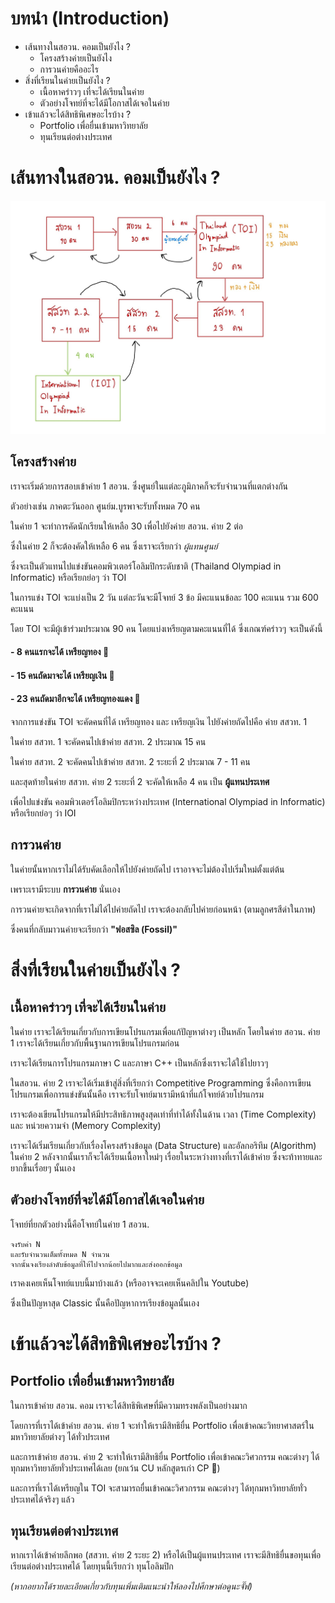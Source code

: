 # บทนำ (Introduction)
- เส้นทางในสอวน. คอมเป็นยังไง ?
    - โครงสร้างค่ายเป็นยังไง
    - การวนค่ายคืออะไร
- สิ่งที่เรียนในค่ายเป็นยังไง ?
    - เนื้อหาคร่าวๆ เที่จะได้เรียนในค่าย
    - ตัวอย่างโจทย์ที่จะได้มีโอกาสได้เจอในค่าย
- เข้าแล้วจะได้สิทธิพิเศษอะไรบ้าง ?
    - Portfolio เพื่อยื่นเข้ามหาวิทยาลัย
    - ทุนเรียนต่อต่างประเทศ
# เส้นทางในสอวน. คอมเป็นยังไง ?
<img alt="structure" src="asset\structure.jpg">

## โครงสร้างค่าย

เราจะเริ่มด้วยการสอบเข้าค่าย 1 สอวน. ซึ่งศูนย์ในแต่ละภูมิภาคก็จะรับจำนวนที่แตกต่างกัน

ตัวอย่างเช่น ภาคตะวันออก ศูนย์ม.บูรพาจะรับทั้งหมด 70 คน

ในค่าย 1 จะทำการคัดนักเรียนให้เหลือ 30 เพื่อไปยังค่าย สอวน. ค่าย 2 ต่อ

ซึ่งในค่าย 2 ก็จะต้องคัดให้เหลือ 6 คน ซึ่งเราจะเรียกว่า *ผู้แทนศูนย์* 

ซึ่งจะเป็นตัวแทนไปแข่งขันคอมพิวเตอร์โอลิมปิกระดับชาติ (Thailand Olympiad in Informatic) หรือเรียกย่อๆ ว่า TOI

ในการแข่ง TOI จะแบ่งเป็น 2 วัน แต่ละวันจะมีโจทย์ 3 ข้อ มีคะแนนข้อละ 100 คะแนน รวม 600 คะแนน

โดย TOI จะมีผู้เข้าร่วมประมาณ 90 คน โดยแบ่งเหรียญตามคะแนนที่ได้ ซึ่งเกณฑ์คร่าวๆ จะเป็นดังนี้

#### - 8 คนแรกจะได้ **เหรียญทอง** 🥇
#### - 15 คนถัดมาจะได้ **เหรียญเงิน** 🥈
#### - 23 คนถัดมาอีกจะได้ **เหรียญทองแดง** 🥉

จากการแข่งขัน TOI จะคัดคนที่ได้ เหรียญทอง และ เหรียญเงิน ไปยังค่ายถัดไปคือ ค่าย สสวท. 1

ในค่าย สสวท. 1 จะคัดคนไปเข้าค่าย สสวท. 2 ประมาณ 15 คน

ในค่าย สสวท. 2 จะคัดคนไปเข้าค่าย สสวท. 2 ระยะที่ 2 ประมาณ 7 - 11 คน

และสุดท้ายในค่าย สสวท. ค่าย 2 ระยะที่ 2 จะคัดให้เหลือ 4 คน เป็น **ผู้แทนประเทศ**

เพื่อไปแข่งขัน คอมพิวเตอร์โอลิมปิกระหว่างประเทศ (International Olympiad in Informatic) หรือเรียกย่อๆ ว่า IOI

## การวนค่าย

ในค่ายนั้นหากเราไม่ได้รับคัดเลือกให้ไปยังค่ายถัดไป เราอาจจะไม่ต้องไปเริ่มใหม่ตั้งแต่ต้น 

เพราะเรามีระบบ **การวนค่าย** นั่นเอง

การวนค่ายจะเกิดจากที่เราไม่ได้ไปค่ายถัดไป เราจะต้องกลับไปค่ายก่อนหน้า (ตามลูกศรสีดำในภาพ)

ซึ่งคนที่กลับมาวนค่ายจะเรียกว่า **"ฟอสซิล (Fossil)"** 

# สิ่งที่เรียนในค่ายเป็นยังไง ?

## เนื้อหาคร่าวๆ เที่จะได้เรียนในค่าย

ในค่าย เราจะได้เรียนเกี่ยวกับการเขียนโปรแกรมเพื่อแก้ปัญหาต่างๆ เป็นหลัก โดยในค่าย สอวน. ค่าย 1 เราจะได้เรียนเกี่ยวกับพื้นฐานการเขียนโปรแกรมก่อน

เราจะได้เรียนการโปรแกรมภาษา C และภาษา C++ เป็นหลักซึ่งเราจะได้ใช้ไปยาวๆ

ในสอวน. ค่าย 2 เราจะได้เริ่มเข้าสู่สิ่งที่เรียกว่า Competitive Programming ซึ่งคือการเขียนโปรแกรมเพื่อการแข่งขันนั้นคือ เราจะรับโจทย์มาเรามีหน้าที่แก้โจทย์ด้วยโปรแกรม

เราจะต้องเขียนโปรแกรมให้มีประสิทธิภาพสูงสุดเท่าที่ทำได้ทั้งในด้าน เวลา (Time Complexity) และ หน่วยความจำ (Memory Complexity)

เราจะได้เริ่มเรียนเกี่ยวกับเรื่องโครงสร้างข้อมูล (Data Structure) และอัลกอริทึม (Algorithm) ในค่าย 2 หลังจากนั้นเราก็จะได้เรียนเนื้อหาใหม่ๆ เรื่อยในระหว่างทางที่เราได้เข้าค่าย ซึ่งจะท้าทายและยากขึ้นเรื่อยๆ นั้นเอง

## ตัวอย่างโจทย์ที่จะได้มีโอกาสได้เจอในค่าย

โจทย์ที่ยกตัวอย่างนี้คือโจทย์ในค่าย 1 สอวน.

```
จงรับค่า N 
และรับจำนวนเต็มทั้งหมด N จำนวน
จากนั้นจงเรียงลำดับข้อมูลที่ให้ไปจากน้อยไปมากและส่งออกข้อมูล
```

เราคงเคยเห็นโจทย์แบบนี้มาบ้างแล้ว (หรืออาจจะเคยเห็นคลิปใน Youtube)

ซึ่งเป็นปัญหาสุด Classic นั้นคือปัญหาการเรียงข้อมูลนั้นเอง

# เข้าแล้วจะได้สิทธิพิเศษอะไรบ้าง ?

## Portfolio เพื่อยื่นเข้ามหาวิทยาลัย

ในการเข้าค่าย สอวน. คอม เราจะได้สิทธิพิเศษที่มีความทรงพลังเป็นอย่างมาก 

โดยการที่เราได้เข้าค่าย สอวน. ค่าย 1 จะทำให้เรามีสิทธิยื่น Portfolio เพื่อเข้าคณะวิทยาศาสตร์ในมหาวิทยาลัยต่างๆ ได้ทั่วประเทศ

และการเข้าค่าย สอวน. ค่าย 2 จะทำให้เรามีสิทธิยื่น Portfolio เพื่อเข้าคณะวิศวกรรม คณะต่างๆ ได้ทุกมหาวิทยาลัยทั่วประเทศได้เลย (ยกเว้น CU หลักสูตรเก่า CP 🥗)

และการที่เราได้เหรียญใน TOI จะสามารถยื่นเข้าคณะวิศวกรรม คณะต่างๆ ได้ทุกมหาวิทยาลัยทั่วประเทศได้จริงๆ แล้ว

## ทุนเรียนต่อต่างประเทศ

หากเราได้เข้าค่ายลึกพอ (สสวท. ค่าย 2 ระยะ 2) หรือได้เป็นผู้แทนประเทศ เราจะมีสิทธิยื่นขอทุนเพื่อเรียนต่อต่างประเทศได้ โดยทุนนี้เรียกว่า ทุนโอลิมปิก

*(หากอยากได้รายละเอียดเกี่ยวกับทุนเพิ่มเติมแนะนำให้ลองไปศึกษาต่อดูนะจั๊ฟ)*